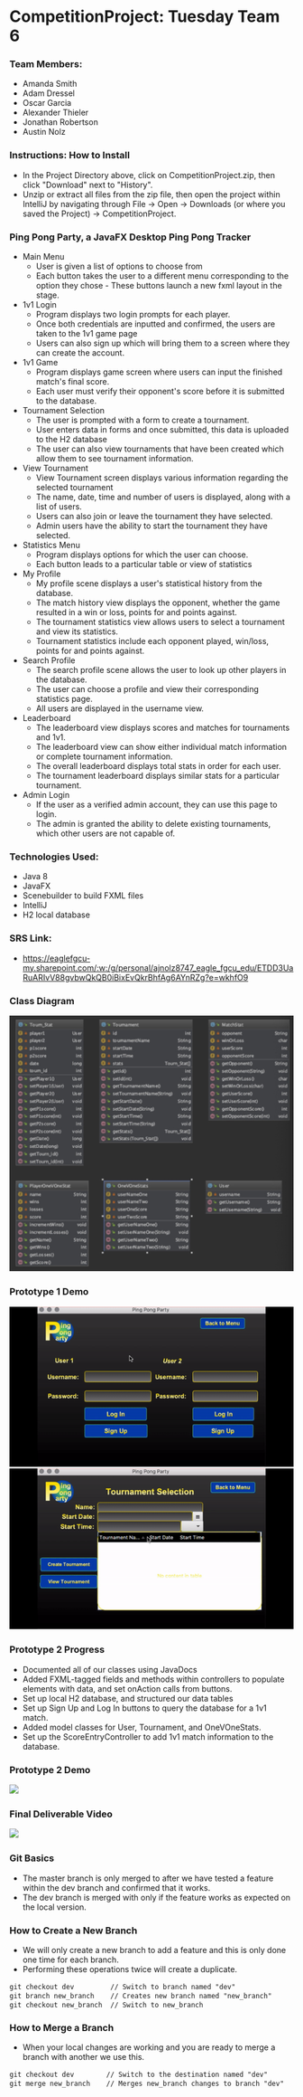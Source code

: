 # CompetitionProject: Tuesday Team 6
### Team Members: 
- Amanda Smith
- Adam Dressel
- Oscar Garcia
- Alexander Thieler
- Jonathan Robertson
- Austin Nolz

### Instructions: How to Install
- In the Project Directory above, click on CompetitionProject.zip, then click "Download" 
next to "History".
- Unzip or extract all files from the zip file, then open the project within IntelliJ by navigating
through File -> Open -> Downloads (or where you saved the Project) -> CompetitionProject.

### Ping Pong Party, a JavaFX Desktop Ping Pong Tracker

- Main Menu
	- User is given a list of options to choose from
	- Each button takes the user to a different menu corresponding to the option they chose		- These buttons launch a new fxml layout in the stage.
- 1v1 Login
	- Program displays two login prompts for each player.
	- Once both credentials are inputted and confirmed, the users are taken to the 1v1 game page
	- Users can also sign up which will bring them to a screen where they can create the account.
- 1v1 Game
	- Program displays game screen where users can input the finished match's final score.
	- Each user must verify their opponent's score before it is submitted to the database.
- Tournament Selection
	- The user is prompted with a form to create a tournament.
	- User enters data in forms and once submitted, this data is uploaded to the H2 database
	- The user can also view tournaments that have been created which allow them to see tournament information.
- View Tournament
	- View Tournament screen displays various information regarding the selected tournament
	- The name, date, time and number of users is displayed, along with a list of users.
	- Users can also join or leave the tournament they have selected.
	- Admin users have the ability to start the tournament they have selected.
- Statistics Menu
	- Program displays options for which the user can choose.
	- Each button leads to a particular table or view of statistics
- My Profile
	- My profile scene displays a user's statistical history from the database.
	- The match history view displays the opponent, whether the game resulted in a win or loss, points for and points against.
	- The tournament statistics view allows users to select a tournament and view its statistics.
	- Tournament statistics include each opponent played, win/loss, points for and points against.
- Search Profile
	- The search profile scene allows the user to look up other players in the database.
	- The user can choose a profile and view their corresponding statistics page.
	- All users are displayed in the username view.
- Leaderboard
	- The leaderboard view displays scores and matches for tournaments and 1v1.
	- The leaderboard view can show either individual match information or complete tournament information.
	- The overall leaderboard displays total stats in order for each user.
	- The tournament leaderboard displays similar stats for a particular tournament.
- Admin Login
	- If the user as a verified admin account, they can use this page to login.
	- The admin is granted the ability to delete existing tournaments, which other users are not capable of.	

### Technologies Used: 
- Java 8
- JavaFX
- Scenebuilder to build FXML files
- IntelliJ
- H2 local database

### SRS Link:

- https://eaglefgcu-my.sharepoint.com/:w:/g/personal/ajnolz8747_eagle_fgcu_edu/ETDD3UaRuARIvV88gvbwQkQB0iBixEvQkrBhfAg6AYnRZg?e=wkhfO9

### Class Diagram
![](ClassDiagram.jpg)

### Prototype 1 Demo

![](demo1PingPongParty.gif)
![](demo2PingPongParty.gif)

### Prototype 2 Progress
- Documented all of our classes using JavaDocs
- Added FXML-tagged fields and methods within controllers to populate elements with data, and
set onAction calls from buttons.
- Set up local H2 database, and structured our data tables
- Set up Sign Up and Log In buttons to query the database for a 1v1 match.
- Added model classes for User, Tournament, and OneVOneStats.
- Set up the ScoreEntryController to add 1v1 match information to the database. 


### Prototype 2 Demo

[![](http://img.youtube.com/vi/vahKhROjynQ/0.jpg)](http://www.youtube.com/watch?v=vahKhROjynQ "Prototype 2 Demo")

### Final Deliverable Video
[![](http://img.youtube.com/vi/vahKhROjynQ/0.jpg)](https://www.youtube.com/watch?v=7U4HVyWR59w "Final Deliverable")


### Git Basics
- The master branch is only merged to after we have tested a feature within the dev branch and confirmed that it works.
- The dev branch is merged with only if the feature works as expected on the local version.

### How to Create a New Branch
- We will only create a new branch to add a feature and this is only done one time for each branch. 
- Performing these operations twice will create a duplicate.

```
git checkout dev         // Switch to branch named "dev"
git branch new_branch    // Creates new branch named "new_branch"
git checkout new_branch  // Switch to new_branch
```

### How to Merge a Branch
- When your local changes are working and you are ready to merge a branch with another we use this.

```
git checkout dev        // Switch to the destination named "dev"
git merge new_branch    // Merges new_branch changes to branch "dev"
```
